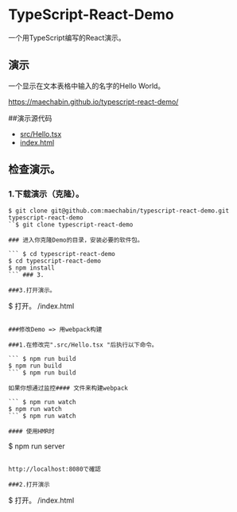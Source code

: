 # TypeScript-React-Demo

一个用TypeScript编写的React演示。

## 演示

一个显示在文本表格中输入的名字的Hello World。

https://maechabin.github.io/typescript-react-demo/

##演示源代码

- [src/Hello.tsx](https://github.com/maechabin/typescript-react-demo/blob/master/src/Hello.tsx)
- [index.html](https://github.com/maechabin/typescript-react-demo/blob/master/index.html)

## 检查演示。

### 1.下载演示（克隆）。

```
$ git clone git@github.com:maechabin/typescript-react-demo.git typescript-react-demo
``$ git clone typescript-react-demo

### 进入你克隆Demo的目录，安装必要的软件包。

``` $ cd typescript-react-demo
$ cd typescript-react-demo
$ npm install
``` ### 3.

###3.打开演示。

```
$ 打开。 /index.html
```

###修改Demo => 用webpack构建

###1.在修改完".src/Hello.tsx "后执行以下命令。

``` $ npm run build
$ npm run build
``` $ npm run build

如果你想通过监控#### 文件来构建webpack

``` $ npm run watch
$ npm run watch
``` $ npm run watch

#### 使用HMR时

```
$ npm run server
```

http://localhost:8080で確認

###2.打开演示

```
$ 打开。 /index.html
```
